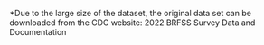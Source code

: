 *Due to the large size of the dataset, the original data set can be downloaded from the CDC website: 2022 BRFSS Survey Data and Documentation
